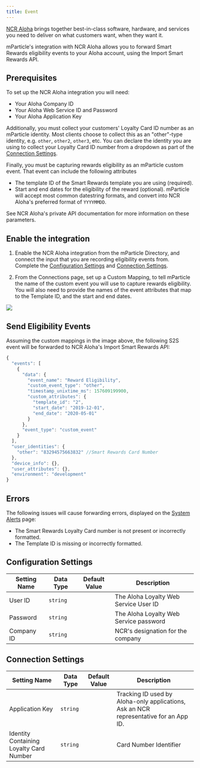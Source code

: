 ```yaml
---
title: Event
---
```


[NCR Aloha](https://www.ncr.com/restaurants/aloha-pos) brings together best-in-class software, hardware, and services you need to deliver on what customers want, when they want it.

mParticle's integration with NCR Aloha allows you to forward Smart Rewards eligibility events to your Aloha account, using the Import Smart Rewards API.

## Prerequisites

To set up the NCR Aloha integration you will need:

* Your Aloha Company ID 
* Your Aloha Web Service ID and Password
* Your Aloha Application Key

Additionally, you must collect your customers' Loyalty Card ID number as an mParticle identity. Most clients choose to collect this as an "other"-type identity, e.g. `other`, `other2`, `other3`, etc. You can declare the identity you are using to collect your Loyalty Card ID number from a dropdown as part of the [Connection Settings](#connection-settings).

Finally, you must be capturing rewards eligibility as an mParticle custom event. That event can include the following attributes

* The template ID of the Smart Rewards template you are using (required).
* Start and end dates for the eligibility of the reward (optional). mParticle will accept most common datestring formats, and convert into NCR Aloha's preferred format of `YYYYMMDD`.

See NCR Aloha's private API documentation for more information on these parameters.

## Enable the integration

1. Enable the NCR Aloha integration from the mParticle Directory, and connect the input that you are recording eligibility events from. Complete the [Configuration Settings](#configuration-settings) and [Connection Settings](#connection-settings).

2. From the Connections page, set up a Custom Mapping, to tell mParticle the name of the custom event you will use to capture rewards eligibility. You will also need to provide the names of the event attributes that map to the Template ID, and the start and end dates.

![](/images/aloha-custom-mappings.png)

## Send Eligibility Events

Assuming the custom mappings in the image above, the following S2S event will be forwarded to NCR Aloha's Import Smart Rewards API:

~~~javascript
{
  "events": [
    {
      "data": {
        "event_name": "Reward Eligibility",
        "custom_event_type": "other",
        "timestamp_unixtime_ms": 157609199900,
        "custom_attributes": {
          "template_id": "2",
          "start_date": "2019-12-01",
          "end_date": "2020-05-01"
        }
      },
      "event_type": "custom_event"
    }
  ],
  "user_identities": {
    "other": "83294575663832" //Smart Rewards Card Number
  },
  "device_info": {},
  "user_attributes": {},
  "environment": "development"
}
~~~

## Errors

The following issues will cause forwarding errors, displayed on the [System Alerts](/guides/platform-guide/activity/#system-alerts) page:

* The Smart Rewards Loyalty Card number is not present or incorrectly formatted.
* The Template ID is missing or incorrectly formatted.

## Configuration Settings


| Setting Name| Data Type | Default Value | Description |
|---|---|---|---|
| User ID | `string` | | The Aloha Loyalty Web Service User ID |
| Password | `string` | | The Aloha Loyalty Web Service password |
| Company ID | `string` | | NCR's designation for the company |

## Connection Settings

| Setting Name| Data Type | Default Value | Description |
|---|---|---|---|
| Application Key | `string` | | Tracking ID used by Aloha-only applications, Ask an NCR representative for an App ID. |
| Identity Containing Loyalty Card Number | `string` | | Card Number Identifier |
